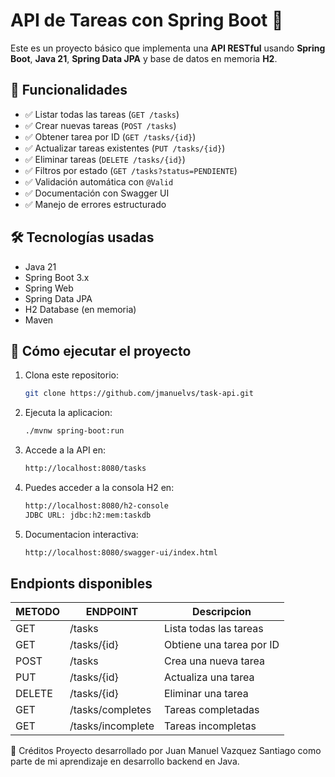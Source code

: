 # API de Tareas con Spring Boot 🧠

Este es un proyecto básico que implementa una **API RESTful** usando **Spring Boot**, **Java 21**, **Spring Data JPA** y base de datos en memoria **H2**.

## 🎯 Funcionalidades

- ✅ Listar todas las tareas (`GET /tasks`)
- ✅ Crear nuevas tareas (`POST /tasks`)
- ✅ Obtener tarea por ID (`GET /tasks/{id}`)
- ✅ Actualizar tareas existentes (`PUT /tasks/{id}`)
- ✅ Eliminar tareas (`DELETE /tasks/{id}`)
- ✅ Filtros por estado (`GET /tasks?status=PENDIENTE`)
- ✅ Validación automática con `@Valid`
- ✅ Documentación con Swagger UI
- ✅ Manejo de errores estructurado

## 🛠 Tecnologías usadas

- Java 21
- Spring Boot 3.x
- Spring Web
- Spring Data JPA
- H2 Database (en memoria)
- Maven

## 🚀 Cómo ejecutar el proyecto

1. Clona este repositorio:
   ```bash
   git clone https://github.com/jmanuelvs/task-api.git
2. Ejecuta la aplicacion:
   ```bash
   ./mvnw spring-boot:run
3. Accede a la API en:
    ```bash
    http://localhost:8080/tasks
4. Puedes acceder a la consola H2 en:
    ```bash
    http://localhost:8080/h2-console
    JDBC URL: jdbc:h2:mem:taskdb
5. Documentacion interactiva:
   ```bash
   http://localhost:8080/swagger-ui/index.html

## Endpionts disponibles

| METODO  | ENDPOINT  | Descripcion |
|--------------|--------------|--------------|
| GET | /tasks | Lista todas las tareas |
| GET | /tasks/{id} | Obtiene una tarea por ID |
| POST | /tasks | Crea una nueva tarea |
| PUT | /tasks/{id} | Actualiza una tarea |
| DELETE | /tasks/{id} | Eliminar una tarea |
| GET | /tasks/completes | Tareas completadas |
| GET | /tasks/incomplete | Tareas incompletas |

🙌 Créditos
Proyecto desarrollado por Juan Manuel Vazquez Santiago como parte de mi aprendizaje en desarrollo backend en Java.
